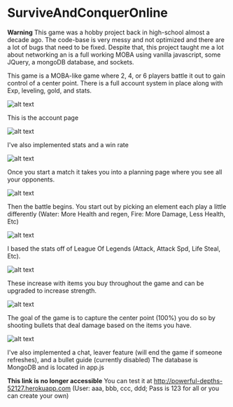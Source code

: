 # SurviveAndConquerOnline

**Warning**
This game was a hobby project back in high-school almost a decade ago. The code-base is very messy and not optimized and there are a lot of bugs that need to be fixed.
Despite that, this project taught me a lot about networking an is a full working MOBA using vanilla javascript, some JQuery, a mongoDB database, and sockets.

This game is a MOBA-like game where 2, 4, or 6 players battle it out to gain control of a center point.
There is a full account system in place along with Exp, leveling, gold, and stats.

![alt text](https://raw.githubusercontent.com/cyberboy1551/SurviveAndConquerOnline/master/Picts/Login.PNG)

This is the account page

![alt text](https://raw.githubusercontent.com/cyberboy1551/SurviveAndConquerOnline/master/Picts/Account.PNG)

I've also implemented stats and a win rate

![alt text](https://raw.githubusercontent.com/cyberboy1551/SurviveAndConquerOnline/master/Picts/Stats.PNG)

Once you start a match it takes you into a planning page where you see all your opponents.

![alt text](https://raw.githubusercontent.com/cyberboy1551/SurviveAndConquerOnline/master/Picts/Prepare.PNG)

Then the battle begins. You start out by picking an element each play a little differently (Water: More Health and regen, Fire: More Damage, Less Health, Etc)

![alt text](https://raw.githubusercontent.com/cyberboy1551/SurviveAndConquerOnline/master/Picts/Game1.PNG)

I based the stats off of League Of Legends (Attack, Attack Spd, Life Steal, Etc). 

![alt text](https://raw.githubusercontent.com/cyberboy1551/SurviveAndConquerOnline/master/Picts/Stats2.PNG)

These increase with items you buy throughout the game and can be upgraded to increase strength.

![alt text](https://raw.githubusercontent.com/cyberboy1551/SurviveAndConquerOnline/master/Picts/Upgrade.PNG)


The goal of the game is to capture the center point (100%) you do so by shooting bullets that deal damage based on the items you have.

![alt text](https://raw.githubusercontent.com/cyberboy1551/SurviveAndConquerOnline/master/Picts/Shoot.PNG)



I've also implemented a chat, leaver feature (will end the game if someone refreshes), and a bullet guide (currently disabled)
The database is MongoDB and is located in app.js

**This link is no longer accessible**
You can test it at http://powerful-depths-52127.herokuapp.com (User: aaa, bbb, ccc, ddd; Pass is 123 for all or you can create your own)


